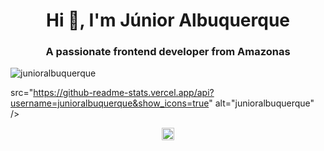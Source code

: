 <h1 align="center">Hi 👋, I'm Júnior Albuquerque</h1>
<h3 align="center">A passionate frontend developer from Amazonas</h3>
<p align="left"> <img src="https://komarev.com/ghpvc/?username=junioralbuquerque" alt="junioralbuquerque" /> </p>

src="https://github-readme-stats.vercel.app/api?username=junioralbuquerque&show_icons=true" alt="junioralbuquerque" /> </p>

<p align="center">
<a href="https://twitter.com/jnralb1" target="blank"><img align="center" src="https://cdn.jsdelivr.net/npm/simple-icons@3.0.1/icons/twitter.svg" alt="jnralb1" height="20" width="20" /></a>
</p>
